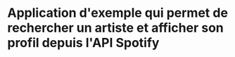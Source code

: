 # Application d'exemple qui permet de rechercher un artiste et afficher son profil depuis l'API Spotify
